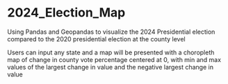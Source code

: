 # 2024_Election_Map
Using Pandas and Geopandas to visualize the 2024 Presidential election compared to the 2020 presidential election at the county level

Users can input any state and a map will be presented with a choropleth map of change in county vote percentage centered at 0, with min and max values of the largest change in value and the negative largest change in value
